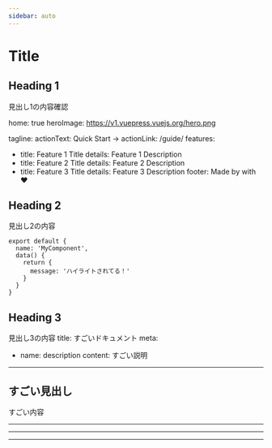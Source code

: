 ```yaml
---
sidebar: auto
---
```

# Title

## Heading 1

見出し1の内容確認

home: true
heroImage: https://v1.vuepress.vuejs.org/hero.png

tagline:
actionText: Quick Start →
actionLink: /guide/
features:
  - title: Feature 1 Title
    details: Feature 1 Description
  - title: Feature 2 Title
    details: Feature 2 Description
  - title: Feature 3 Title
    details: Feature 3 Description
footer: Made by  with ❤️


## Heading 2

見出し2の内容

```js{5}
export default {
  name: 'MyComponent',
  data() {
    return {
      message: 'ハイライトされてる！'
    }
  }
}
```

## Heading 3

見出し3の内容
title: すごいドキュメント
meta:
  - name: description
    content: すごい説明
---

## すごい見出し

すごい内容


---
---


---
